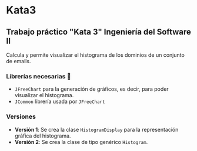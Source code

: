 # Kata3
## Trabajo práctico "Kata 3" Ingeniería del Software II

Calcula y permite visualizar el histograma de los dominios de un conjunto de emails.

### Librerías necesarias  :bookmark_tabs:
* `JFreeChart` para la generación de gráficos, es decir, para poder visualizar el histograma.
* `JCommon` librería usada por `JFreeChart`

### Versiones
* **Versión 1**: Se crea la clase `HistogramDisplay` para la representación gráfica del histograma.
* **Versión 2**: Se crea la clase de tipo genérico `Histogram`.
